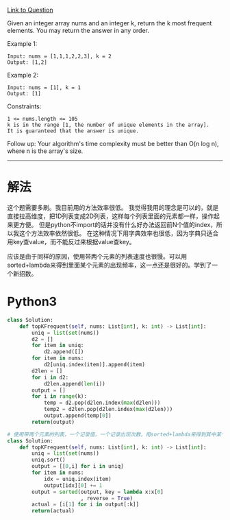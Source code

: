 [Link to Question](https://leetcode.com/explore/interview/card/top-interview-questions-medium/110/sorting-and-searching/799/)




Given an integer array nums and an integer k, return the k most frequent elements. You may return the answer in any order.

 

Example 1:
```
Input: nums = [1,1,1,2,2,3], k = 2
Output: [1,2]
```
Example 2:
```
Input: nums = [1], k = 1
Output: [1]
 ```

Constraints:
```
1 <= nums.length <= 105
k is in the range [1, the number of unique elements in the array].
It is guaranteed that the answer is unique.
 ```

Follow up: Your algorithm's time complexity must be better than O(n log n), where n is the array's size.

-----
# 解法
这个题需要多刷。我目前用的方法效率很低。
我觉得我用的理念是可以的，就是直接拉高维度，把1D列表变成2D列表，这样每个列表里面的元素都一样，操作起来更方便。
但是python不import的话并没有什么好办法返回前N个值的index，所以我这个方法效率依然很低。
在这种情况下用字典效率也很低，因为字典只适合用key查value，而不能反过来根据value查key。

应该是由于同样的原因，使用带两个元素的列表速度也很慢。可以用sorted+lambda来得到里面某个元素的出现频率，这一点还是很好的。学到了一个新招数。

# Python3
```python
class Solution:
    def topKFrequent(self, nums: List[int], k: int) -> List[int]:
        uniq = list(set(nums))
        d2 = []
        for item in uniq:
            d2.append([])
        for item in nums:
            d2[uniq.index(item)].append(item)
        d2len = []
        for i in d2:
            d2len.append(len(i))
        output = []
        for i in range(k):
            temp = d2.pop(d2len.index(max(d2len)))
            temp2 = d2len.pop(d2len.index(max(d2len)))
            output.append(temp[0])
        return(output)

# 使用带两个元素的列表，一个记录值，一个记录出现次数，用sorted+lambda来得到其中某个元素的出现频率。
class Solution:
    def topKFrequent(self, nums: List[int], k: int) -> List[int]:
        uniq = list(set(nums))
        uniq.sort()
        output = [[0,i] for i in uniq]
        for item in nums:
            idx = uniq.index(item)
            output[idx][0] += 1
        output = sorted(output, key = lambda x:x[0]
                        , reverse = True)
        actual = [i[1] for i in output[:k]]
        return(actual)
```